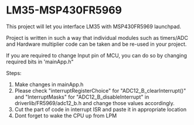 # LM35-MSP430FR5969

This project will let you interface LM35 with MSP430FR5969 launchpad.

Project is written in such a way that individual modules such as timers/ADC and Hardware multiplier code 
can be taken and be re-used in your project.

If you are required to change Input pin of MCU, you can do so by changing required bits in 'mainApp.h"

Steps:
1. Make changes in mainApp.h
2. Please check "interruptRegisterChoice" for "ADC12_B_clearInterrupt()" and "InterruptMasks" for "ADC12_B_disableInterrupt" in driverlib/FR5969/adc12_b.h
and change those values accordingly.
3. Cut the part of code in interrupt ISR and paste it in appropriate location
4. Dont forget to wake the CPU up from LPM
